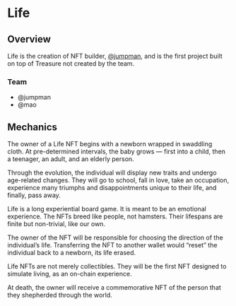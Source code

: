 # Life

## Overview

Life is the creation of NFT builder, [@jumpman](https://twitter.com/jumpmanft), and is the first project built on top of Treasure not created by the team.

### **Team**

* @jumpman
* @mao

## Mechanics

The owner of a Life NFT begins with a newborn wrapped in swaddling cloth. At pre-determined intervals, the baby grows — first into a child, then a teenager, an adult, and an elderly person.

Through the evolution, the individual will display new traits and undergo age-related changes. They will go to school, fall in love, take an occupation, experience many triumphs and disappointments unique to their life, and finally, pass away.

Life is a long experiential board game. It is meant to be an emotional experience. The NFTs breed like people, not hamsters. Their lifespans are finite but non-trivial, like our own.

The owner of the NFT will be responsible for choosing the direction of the individual’s life. Transferring the NFT to another wallet would “reset” the individual back to a newborn, its life erased.

Life NFTs are not merely collectibles. They will be the first NFT designed to simulate living, as an on-chain experience.

At death, the owner will receive a commemorative NFT of the person that they shepherded through the world.

